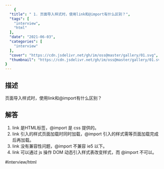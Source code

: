 ```yaml
---
    {
  "title": " 1. 页面导入样式时，使用link和@import有什么区别？",
  "tags": [
    "interview",
    "html"
  ],
  "date": "2021-06-03",
  "categories": [
    "interview"
  ],
  "cover": "https://cdn.jsdelivr.net/gh/im/oss@master/gallery/01.svg",
  "thumbnail": "https://cdn.jsdelivr.net/gh/im/oss@master/gallery/01.svg"
}
---
```

    

## 描述
  页面导入样式时，使用link和@import有什么区别？

## 解答
1. link 是HTML标签，@import 是 css 提供的。
2. link 引入的样式页面加载时同时加载，@import 引入的样式需等页面加载完成后再加载。
3. link 没有兼容性问题，@import 不兼容 ie5 以下。
4. link 可以通过 js 操作 DOM 动态引入样式表改变样式，而 @import 不可以。


#interview/html